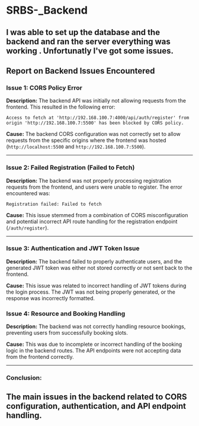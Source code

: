 # SRBS-_Backend
I was able to set up the database and the backend and ran the server 
everything was working .
Unfortunatly I've got some issues.
---

## Report on Backend Issues Encountered

### **Issue 1: CORS Policy Error**

**Description:**
The backend API was initially not allowing requests from the frontend. This resulted in the following error:
```
Access to fetch at 'http://192.168.100.7:4000/api/auth/register' from origin 'http://192.168.100.7:5500' has been blocked by CORS policy.
```

**Cause:**
The backend CORS configuration was not correctly set to allow requests from the specific origins where the frontend was hosted (`http://localhost:5500` and `http://192.168.100.7:5500`).


---

### **Issue 2: Failed Registration (Failed to Fetch)**

**Description:**
The backend was not properly processing registration requests from the frontend, and users were unable to register. The error encountered was:
```
Registration failed: Failed to fetch
```

**Cause:**
This issue stemmed from a combination of CORS misconfiguration and potential incorrect API route handling for the registration endpoint (`/auth/register`).

---

### **Issue 3: Authentication and JWT Token Issue**

**Description:**
The backend failed to properly authenticate users, and the generated JWT token was either not stored correctly or not sent back to the frontend.

**Cause:**
This issue was related to incorrect handling of JWT tokens during the login process. The JWT was not being properly generated, or the response was incorrectly formatted.


### **Issue 4: Resource and Booking Handling**

**Description:**
The backend was not correctly handling resource bookings, preventing users from successfully booking slots.

**Cause:**
This was due to incomplete or incorrect handling of the booking logic in the backend routes. The API endpoints were not accepting data from the frontend correctly.

---

### Conclusion:
The main issues in the backend related to CORS configuration, authentication, and API endpoint handling. 
---



